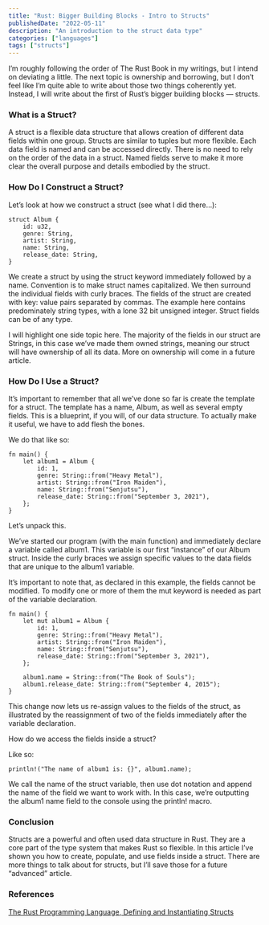 ```yaml
---
title: "Rust: Bigger Building Blocks - Intro to Structs"
publishedDate: "2022-05-11"
description: "An introduction to the struct data type"
categories: ["languages"]
tags: ["structs"]
---
```


I’m roughly following the order of The Rust Book in my writings, but I intend on deviating a little. The next topic is ownership and borrowing, but I don’t feel like I’m quite able to write about those two things coherently yet. Instead, I will write about the first of Rust’s bigger building blocks — structs.

### What is a Struct?

A struct is a flexible data structure that allows creation of different data fields within one group. Structs are similar to tuples but more flexible. Each data field is named and can be accessed directly. There is no need to rely on the order of the data in a struct. Named fields serve to make it more clear the overall purpose and details embodied by the struct.

### How Do I Construct a Struct?

Let’s look at how we construct a struct (see what I did there…):

```
struct Album {
	id: u32,
	genre: String,
	artist: String,
	name: String,
	release_date: String,
}
```

We create a struct by using the struct keyword immediately followed by a name. Convention is to make struct names capitalized. We then surround the individual fields with curly braces. The fields of the struct are created with key: value pairs separated by commas. The example here contains predominately string types, with a lone 32 bit unsigned integer. Struct fields can be of any type.

I will highlight one side topic here. The majority of the fields in our struct are Strings, in this case we’ve made them owned strings, meaning our struct will have ownership of all its data. More on ownership will come in a future article.

### How Do I Use a Struct?

It’s important to remember that all we’ve done so far is create the template for a struct. The template has a name, Album, as well as several empty fields. This is a blueprint, if you will, of our data structure. To actually make it useful, we have to add flesh the bones.

We do that like so:

```
fn main() {
	let album1 = Album {
		id: 1,
		genre: String::from("Heavy Metal"),
		artist: String::from("Iron Maiden"),
		name: String::from("Senjutsu"),
		release_date: String::from("September 3, 2021"),
	};
}
```

Let’s unpack this.

We’ve started our program (with the main function) and immediately declare a variable called album1. This variable is our first “instance” of our Album struct. Inside the curly braces we assign specific values to the data fields that are unique to the album1 variable.

It’s important to note that, as declared in this example, the fields cannot be modified. To modify one or more of them the mut keyword is needed as part of the variable declaration.

```
fn main() {
	let mut album1 = Album {
		id: 1,
		genre: String::from("Heavy Metal"),
		artist: String::from("Iron Maiden"),
		name: String::from("Senjutsu"),
		release_date: String::from("September 3, 2021"),
	};

	album1.name = String::from("The Book of Souls");
	album1.release_date: String::from("September 4, 2015");
}
```

This change now lets us re-assign values to the fields of the struct, as illustrated by the reassignment of two of the fields immediately after the variable declaration.

How do we access the fields inside a struct?

Like so:

```
println!("The name of album1 is: {}", album1.name);
```

We call the name of the struct variable, then use dot notation and append the name of the field we want to work with. In this case, we’re outputting the album1 name field to the console using the println! macro.

### Conclusion

Structs are a powerful and often used data structure in Rust. They are a core part of the type system that makes Rust so flexible. In this article I’ve shown you how to create, populate, and use fields inside a struct. There are more things to talk about for structs, but I’ll save those for a future “advanced” article.

### References

[The Rust Programming Language, Defining and Instantiating Structs](https://doc.rust-lang.org/book/ch05-01-defining-structs.html)
